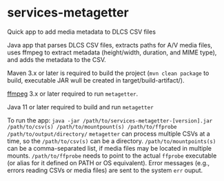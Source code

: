 # services-metagetter
Quick app to add media metadata to DLCS CSV files

Java app that parses DLCS CSV files, extracts paths for A/V media files, uses ffmpeg to extract metadata (height/width, duration, and MIME type), and adds the metadata to the CSV.

Maven 3.x or later is required to build the project (`mvn clean package` to build, executable JAR wull be created in target/build-artifact/).

[ffmpeg](https://www.ffmpeg.org/) 3.x or later required to run `metagetter`.

Java 11 or later required to build and run `metagetter`

To run the app: `java -jar /path/to/services-metagetter-[version].jar /path/to/csv(s) /path/to/mountpount(s) /path/to/ffprobe /path/to/output/directory/`
`metagetter` can process multiple CSVs at a time, so the `/path/to/csv(s)` can be a directory.
`/path/to/mountpoints(s)` can be a comma-separated list, if media files may be located in multiple mounts.
`/path/to/ffprobe` needs to point to the actual `ffprobe` executable (or alias for it defined on PATH or OS equivalent).
Error messages (e.g., errors reading CSVs or media files) are sent to the system `err` ouput.
